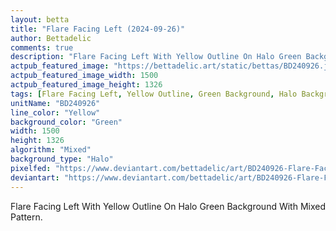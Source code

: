 ```yaml
---
layout: betta
title: "Flare Facing Left (2024-09-26)"
author: Bettadelic
comments: true
description: "Flare Facing Left With Yellow Outline On Halo Green Background With Mixed Pattern."
actpub_featured_image: "https://bettadelic.art/static/bettas/BD240926.jpg"
actpub_featured_image_width: 1500
actpub_featured_image_height: 1326
tags: [Flare Facing Left, Yellow Outline, Green Background, Halo Background Pattern, Mixed Pattern, September 2024]
unitName: "BD240926"
line_color: "Yellow"
background_color: "Green"
width: 1500
height: 1326
algorithm: "Mixed"
background_type: "Halo"
pixelfed: "https://www.deviantart.com/bettadelic/art/BD240926-Flare-Facing-Left-2024-09-26-1103187725"
deviantart: "https://www.deviantart.com/bettadelic/art/BD240926-Flare-Facing-Left-2024-09-26-1103187725"
---
```


Flare Facing Left With Yellow Outline On Halo Green Background With Mixed Pattern.
